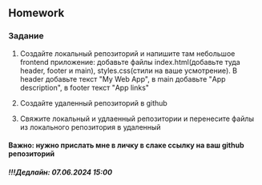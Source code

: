 ## Homework

### Задание

1. Создайте локальный репозиторий и напишите там небольшое frontend приложение: добавьте файлы index.html(добавьте туда header, footer и main), styles.css(стили на ваше усмотрение). В header добавьте текст "My Web App", в main добавьте "App description", в footer текст "App links"

2. Создайте удаленный репозиторий в github

3. Свяжите локальный и удлаенный репозитории и перенесите файлы из локального репозитория в удаленный

#### Важно: нужно прислать мне в личку в слаке ссылку на ваш github репозиторий

##### !!!Дедлайн: 07.06.2024 15:00
